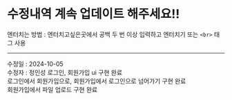 # 수정내역 계속 업데이트 해주세요!!
엔터치는 방법 : 엔터치고싶은곳에서 공백 두 번 이상 입력하고 엔터치기 또는 `<br>` 태그 사용  

***
수정일 : 2024-10-05  
수정자 : 정인성
로그인, 회원가입 ui 구현 완료  
로그인에서 회원가입으로, 회원가입에서 로그인으로 넘어가기 구현 완료  
회원가입에서 파일 업로드 구현 완료  

